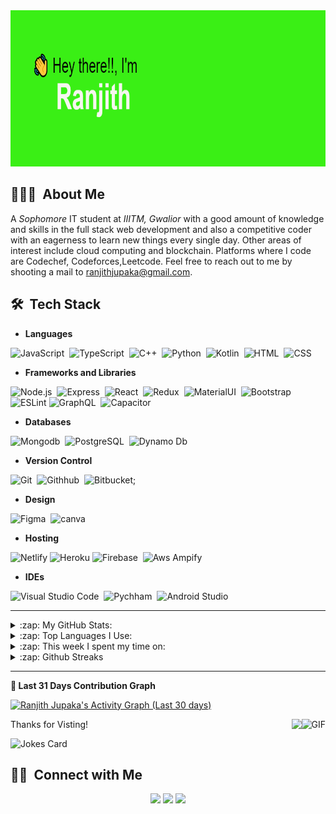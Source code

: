 <img alt="hello" src="./header.png" height="250" />

## 👨🏻‍💻 &nbsp;About Me

A *Sophomore* IT student at *IIITM, Gwalior* with a good amount of knowledge and skills in the full stack web development and also a competitive coder with an eagerness to learn new things every single day. Other areas of interest include cloud computing and blockchain. Platforms where I code are Codechef, Codeforces,Leetcode. Feel free to reach out to me by shooting a mail to ranjithjupaka@gmail.com.

<!-- ## :star: &nbsp;CP ratings
[![Badge](https://cp-logo.vercel.app/codeforces/ranjithjupaka?logo=true)](https://codeforces.com/profile/ranjithjupaka)
[![Badge](https://cp-logo.vercel.app/codechef/ranjith_143?logo=true)](https://codechef.com/profile/ranjith_143)
[![Badge](https://cp-logo.vercel.app/leetcode/ranjithjupaka?logo=true)](https://leetcode.com/ranjithjupaka) -->
## 🛠 &nbsp;Tech Stack

- **Languages**

![JavaScript](https://img.shields.io/badge/JavaScript-F7DF1E?style=for-the-badge&logo=javascript&logoColor=black)&nbsp;
![TypeScript](https://img.shields.io/badge/TypeScript-007ACC?style=for-the-badge&logo=typescript&logoColor=white)&nbsp;
![C++](https://img.shields.io/badge/C%2B%2B-00599C?style=for-the-badge&logo=c%2B%2B&logoColor=white)&nbsp;
![Python](https://img.shields.io/badge/Python-3776AB?style=for-the-badge&logo=python&logoColor=white)&nbsp;
![Kotlin](https://img.shields.io/badge/Kotlin-0095D5?&style=for-the-badge&logo=kotlin&logoColor=white)&nbsp;
![HTML](https://img.shields.io/badge/HTML5-E34F26?style=for-the-badge&logo=html5&logoColor=white)&nbsp;
![CSS](https://img.shields.io/badge/CSS3-1572B6?style=for-the-badge&logo=css3&logoColor=white)&nbsp;

- **Frameworks and Libraries**

![Node.js](https://img.shields.io/badge/Node.js-339933?style=for-the-badge&logo=nodedotjs&logoColor=white)&nbsp;
![Express](https://img.shields.io/badge/Express.js-000000?style=for-the-badge&logo=express&logoColor=white)&nbsp;
![React](https://img.shields.io/badge/React-20232A?style=for-the-badge&logo=react&logoColor=61DAFB)&nbsp;
![Redux](https://img.shields.io/badge/Redux-593D88?style=for-the-badge&logo=redux&logoColor=white)&nbsp;
![MaterialUI](https://img.shields.io/badge/Material--UI-0081CB?style=for-the-badge&logo=material-ui&logoColor=white)&nbsp;
![Bootstrap](https://img.shields.io/badge/Bootstrap-563D7C?style=for-the-badge&logo=bootstrap&logoColor=white)&nbsp;
![ESLint](https://img.shields.io/badge/ESLint-4B3263?style=for-the-badge&logo=eslint&logoColor=white)
![GraphQL](https://img.shields.io/badge/GraphQl-E10098?style=for-the-badge&logo=graphql&logoColor=white)&nbsp;
![Capacitor](https://img.shields.io/badge/Capacitor-119EFF?style=for-the-badge&logo=capacitor&logoColor=white)&nbsp;

- **Databases**

![Mongodb](https://img.shields.io/badge/MongoDB-4EA94B?style=for-the-badge&logo=mongodb&logoColor=white)&nbsp;
![PostgreSQL](https://img.shields.io/badge/PostgreSQL-316192?style=for-the-badge&logo=postgresql&logoColor=white)&nbsp;
![Dynamo Db](https://img.shields.io/badge/DynamoDb-4053D6?style=for-the-badge&logo=Amazon%20DynamoDB&logoColor=white)&nbsp;

- **Version Control**

![Git](https://img.shields.io/badge/Git-F05032?style=for-the-badge&logo=git&logoColor=white)&nbsp;
![Githhub](https://img.shields.io/badge/GitHub-100000?style=for-the-badge&logo=github&logoColor=white)&nbsp;
![Bitbucket](https://img.shields.io/badge/bitbucket-%230047B3.svg?style=for-the-badge&logo=bitbucket&logoColor=white);

- **Design**

![Figma](https://img.shields.io/badge/Figma-F24E1E?style=for-the-badge&logo=figma&logoColor=white)&nbsp;
![canva](https://img.shields.io/badge/Canva-%2300C4CC.svg?&style=for-the-badge&logo=Canva&logoColor=white)&nbsp;

- **Hosting**

![Netlify](https://img.shields.io/badge/netlify-%23000000.svg?style=for-the-badge&logo=netlify&logoColor=#00C7B7)
![Heroku](https://img.shields.io/badge/heroku-%23430098.svg?style=for-the-badge&logo=heroku&logoColor=white)
![Firebase](https://img.shields.io/badge/firebase-ffca28?style=for-the-badge&logo=firebase&logoColor=black)&nbsp;
![Aws Ampify](https://img.shields.io/badge/Aws%20Amplify-FF9900?style=for-the-badge&logo=AWS%20Amplify&logoColor=white)

- **IDEs**

![Visual Studio Code](https://img.shields.io/badge/Visual_Studio_Code-0078D4?style=for-the-badge&logo=visual%20studio%20code&logoColor=white)&nbsp;
![Pychham](https://img.shields.io/badge/PyCharm-000000.svg?&style=for-the-badge&logo=PyCharm&logoColor=white)&nbsp;
![Android Studio](https://img.shields.io/badge/Android_Studio-%2311AB00.svg?style=for-the-badge&logo=android-studio&logoColor=white)&nbsp;

***

<details>
    <summary> :zap: My GitHub Stats: </summary>
    <img alt="Ranjith's GitHub Stats" src="https://github-readme-stats.vercel.app/api?username=ranjithjupaka&show_icons=true&theme=cobalt" />

</details>

<details>
    <summary> :zap: Top Languages I Use: </summary>
    <img alt="Top Languages" src="https://github-readme-stats.vercel.app/api/top-langs/?username=ranjithjupaka&langs_count=8&layout=compact&show_icons=true&hide_border=true&theme=merko">
</details>

<details>
    <summary> :zap: This week I spent my time on: </summary>
    <img alt="Ranjith's wakatime stats" src="https://github-readme-stats.vercel.app/api/wakatime?username=ranjithjupaka&layuout=compact&theme=synthwave" />


</details>

<details>
 <summary> :zap: Github Streaks </summary>
  <img alt="Github Streak" src="https://github-readme-streak-stats.herokuapp.com/?user=ranjithjupaka&theme=vision-friendly-dark" /><br/>
  <img alt="Github Streak" src="https://github-profile-trophy.vercel.app/?username=ranjithjupaka&margin-w=15&theme=vision-friendly-dark&column=3" />

</details>

***

**:pushpin: Last 31 Days Contribution Graph**

<a href="https://github.com/ranjithjupaka"><img alt="Ranjith Jupaka's Activity Graph (Last 30 days)" src="https://activity-graph.herokuapp.com/graph?username=ranjithjupaka&bg_color=0D1117&color=5BCDEC&line=5BCDEC&point=FFFFFF&hide_border=true" /></a>


Thanks for Visting!
<img align="right" alt="GIF" height="60px" src="https://media3.giphy.com/media/Vgr21IY5gbY2iinySW/giphy.gif?cid=ecf05e477irxoi6bz2fgvw0n90m8klke03di9w6rtup3eqfh&rid=giphy.gif" />
<img align="right" src="http://estruyf-github.azurewebsites.net/api/VisitorHit?user=saloniankita&repo=ranjithjupaka&countColorcountColor&countColor=%237B1E7B"/>

![Jokes Card](https://readme-jokes.vercel.app/api)

## 🤝🏻 &nbsp;Connect with Me

<p align="center">
<a href="https://linkedin.com/in/jupaka-ranjith-998675164/"><img src="https://img.shields.io/badge/-Ranjith%20Jupaka-0077B5?style=flat&logo=Linkedin&logoColor=white"/></a>
<a href="mailto:ranjithjupaka@gmail.com"><img src="https://img.shields.io/badge/-ranjithjupaka@gmail.com-D14836?style=flat&logo=Gmail&logoColor=white"/></a>
<a href="https://www.instagram.com/ranjithjupaka_1/"><img src="https://img.shields.io/badge/-@ranjithjupaka_1-E4405F?style=flat&logo=Instagram&logoColor=white"/></a>
</p>
